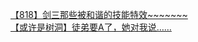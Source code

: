 [【818】剑三那些被和谐的技能特效~~~~~~~](http://tieba.baidu.com/p/1935305923?see_lz=1&pn=)   
[【或许是树洞】徒弟要A了，她对我说……](http://tieba.baidu.com/p/1936192674?see_lz=1&pn=)   
